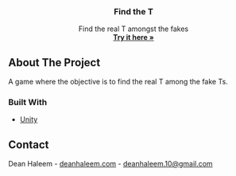 <div id="top"></div>
<!-- PROJECT LOGO -->
<br />
<div align="center">
  <!-- <a href="https://github.com/deanhaleem/mario-clone-js">
    <img src="images/logo.png" alt="Logo" width="80" height="80">
  </a> -->

<h3 align="center">Find the T</h3>

  <p align="center">
    Find the real T amongst the fakes
    <br />
    <a href="https://www.deanhaleem.com/FindTheT/index.html"><strong>Try it here »</strong></a>
  </p>
</div>

<!-- ABOUT THE PROJECT -->

## About The Project

<!-- [![Product Name Screen Shot][product-screenshot]](https://example.com) -->

A game where the objective is to find the real T among the fake Ts.

<!-- <p align="right">(<a href="#top">back to top</a>)</p> -->

### Built With

- [Unity](https://unity.com/)

## Contact

Dean Haleem - [deanhaleem.com](https://deanhaleem.com/) - deanhaleem.10@gmail.com
